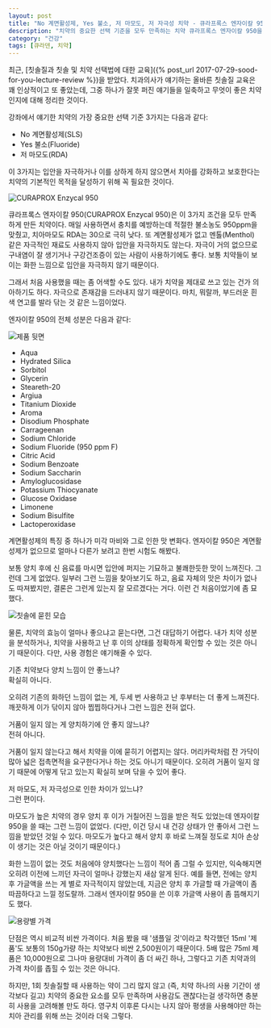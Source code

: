 ```yaml
---
layout: post
title: "No 계면활성제, Yes 불소, 저 마모도, 저 자극성 치약 - 큐라프록스 엔자이칼 950"
description: "치약의 중요한 선택 기준을 모두 만족하는 치약 큐라프록스 엔자이칼 950을 사용해봤다."
category: "건강"
tags: [큐라덴, 치약]
---
```


최근, [칫솔질과 칫솔 및 치약 선택법에 대한 교육]({% post_url 2017-07-29-sood-for-you-lecture-review %})을 받았다.
치과의사가 얘기하는 올바른 칫솔질 교육은 꽤 인상적이고 또 좋았는데,
그중 하나가 잘못 퍼진 얘기들을 일축하고
무엇이 좋은 치약인지에 대해 정리한 것이다.

강좌에서 얘기한 치약의 가장 중요한 선택 기준 3가지는 다음과 같다:

- No 계면활성제(SLS)
- Yes 불소(Fluoride)
- 저 마모도(RDA)

이 3가지는 입안을 자극하거나 이를 상하게 하지 않으면서
치아를 강화하고 보호한다는
치약의 기본적인 목적을 달성하기 위해 꼭 필요한 것이다.

![CURAPROX Enzycal 950](https://lh3.googleusercontent.com/3d6d9MkU6HMQ6qFNMrERUCJY7V3-RcJ6TV-UbuDEhj9Ht6sCg0Y_UFmqdquZJjUo0Wu-A-DHQDfofg=s640)

큐라프록스 엔자이칼 950(CURAPROX Enzycal 950)은
이 3가지 조건을 모두 만족하게 만든 치약이다.
매일 사용하면서 충치를 예방하는데 적절한 불소농도 950ppm을 맞췄고,
치아마모도 RDA는 30으로 극히 낮다.
또 계면활성제가 없고
멘톨(Menthol) 같은 자극적인 재료도 사용하지 않아 입안을 자극하지도 않는다.
자극이 거의 없으므로 구내염이 잘 생기거나 구강건조증이 있는 사람이 사용하기에도 좋다.
보통 치약들이 보이는 화한 느낌으로 입안을 자극하지 않기 때문이다.

그래서 처음 사용했을 때는 좀 어색할 수도 있다.
내가 치약을 제대로 쓰고 있는 건가 의아하기도 하다.
자극으로 존재감을 드러내지 않기 때문이다.
마치, 뭐랄까, 부드러운 흰색 연고를 발라 닦는 것 같은 느낌이었다.

엔자이칼 950의 전체 성분은 다음과 같다:

![제품 뒷면](https://lh3.googleusercontent.com/N7FLAw9rjnbKtZ8QIpK-GpPwhTTa7WSoSN1D6sMvBn35GjsrwW9xj45c-cSgBFfX6lohEulAnDXMNQ=s640)

- Aqua
- Hydrated Silica
- Sorbitol
- Glycerin
- Steareth-20
- Argiua
- Titanium Dioxide
- Aroma
- Disodium Phosphate
- Carrageenan
- Sodium Chloride
- Sodium Fluoride (950 ppm F)
- Citric Acid
- Sodium Benzoate
- Sodium Saccharin
- Amyloglucosidase
- Potassium Thiocyanate
- Glucose Oxidase
- Limonene
- Sodium Bisulfite
- Lactoperoxidase

계면활성제의 특징 중 하나가 미각 마비와 그로 인한 맛 변화다.
엔자이칼 950은 계면활성제가 없으므로 얼마나 다른가 보려고 한번 시험도 해봤다.

보통 양치 후에 신 음료를 마시면 입안에 퍼지는 기묘하고 불쾌한듯한 맛이 느껴진다.
그런데 그게 없었다.
일부러 그런 느낌을 찾아보기도 하고,
음료 자체의 맛은 차이가 없나도 따져봤지만,
결론은 그런게 있는지 잘 모르겠다는 거다.
이런 건 처음이었기에 좀 묘했다.

![칫솔에 묻힌 모습](https://lh3.googleusercontent.com/h_MJ1wu_d_akngsvipXalK0ovPp9-ayEmlyS8jwqLPHA34SoIf-OKhESo6HM3sOeift92bfJH9kE9g=s640)

물론, 치약의 효능이 얼마나 좋으냐고 묻는다면, 그건 대답하기 어렵다.
내가 치약 성분을 분석하거나,
치약을 사용하고 난 후 이의 상태를 정확하게 확인할 수 있는 것은 아니기 때문이다.
다만, 사용 경험은 얘기해줄 수 있다.

기존 치약보다 양치 느낌이 안 좋느냐?  
확실히 아니다.

오히려 기존의 화하던 느낌이 없는 게, 두세 번 사용하고 난 후부터는 더 좋게 느껴진다.
깨끗하게 이가 닦이지 않아 찝찝하다거나 그런 느낌은 전혀 없다.

거품이 일지 않는 게 양치하기에 안 좋지 않느냐?  
전혀 아니다.

거품이 일지 않는다고 해서 치약을 이에 묻히기 어렵지는 않다.
머리카락처럼 잔 가닥이 많아 넓은 접촉면적을 요구한다거나 하는 것도 아니기 때문이다.
오히려 거품이 일지 않기 때문에 어떻게 닦고 있는지 확실히 보며 닦을 수 있어 좋다.

저 마모도, 저 자극성으로 인한 차이가 있느냐?  
그런 편이다.

마모도가 높은 치약의 경우 양치 후 이가 거칠어진 느낌을 받은 적도 있었는데
엔자이칼 950을 쓸 때는 그런 느낌이 없었다.
(다만, 이건 당시 내 건강 상태가 안 좋아서 그런 느낌을 받았던 것일 수 있다.
마모도가 높다고 해서 양치 후 바로 느껴질 정도로 치아 손상이 생기는 것은 아닐 것이기 때문이다.)

화한 느낌이 없는 것도 처음에야 양치했다는 느낌이 적어 좀 그럴 수 있지만,
익숙해지면 오히려 이전에 느끼던 자극이 얼마나 강했는지 새삼 알게 된다.
예를 들면, 전에는 양치 후 가글액을 쓰는 게 별로 자극적이지 않았는데,
지금은 양치 후 가글할 때 가글액이 좀 따끔하다고 느낄 정도랄까.
그래서 엔자이칼 950을 쓴 이후 가글액 사용이 좀 뜸해지기도 했다.

![용량별 가격](https://lh3.googleusercontent.com/-39yuf5bZUSY/WYIlaqsRbLI/AAAAAAAAWFc/AFi3aza6mhwKB7qT23U9Yd9fuc3xPshwACE0YBhgL/s0/curaprox-enzycal-950-5.jpg)

단점은 역시 비교적 비싼 가격이다.
처음 봤을 때 '샘플일 것'이라고 착각했던 15ml '제품'도
보통의 150g가량 하는 치약보다 비싼 2,500원이기 때문이다.
5배 많은 75ml 제품은 10,000원으로 그나마 용량대비 가격이 좀 더 싸긴 하나,
그렇다고 기존 치약과의 가격 차이를 좁힐 수 있는 것은 아니다.

하지만, 1회 칫솔질할 때 사용하는 약이 그리 많지 않고
(즉, 치약 하나의 사용 기간이 생각보다 길고)
치약의 중요한 요소를 모두 만족하며
사용감도 괜찮다는걸 생각하면
충분히 사용을 고려해볼 만도 하다.
영구치 이후론 다시는 나지 않아 평생을 사용해야만 하는
치아 관리를 위해 쓰는 것이라 더욱 그렇다.
